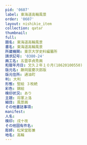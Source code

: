 ```yaml
---
pid: '0607'
label: 東海道高輪風景
order: '0607'
layout: nishikie_item
collection: qatar
thumbnail: 
full: 
題名: 東海道高輪風景
書名: 東海道高輪風景
所蔵機関: 東京大学史料編纂所
請求記号: '0380-24'
画工名: 五雲亭貞秀画
和暦年月日: 文久２年１０月(18620100550)
版元名: 藤岡屋慶次郎版
版元住所: 通油町
判: 大判
形態: 竪絵 ３枚続
彩色: 錦絵
検印状況: あり
主題: 将軍上洛
細目: 風景画
その他書誌事項: 
manifest: 
人名: 
検印: 戌十改
その他固有件名: 
彫師: 松栄堂彫兼
地名: 高輪
---
```

